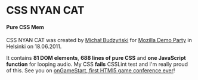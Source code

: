 CSS NYAN CAT
========

#### Pure CSS Mem ####

CSS NYAN CAT was created by [Michał Budzyński](https://profiles.google.com/michal.budzynski.js/about) for [Mozilla Demo Party](http://mozillalabs.com/demoparty/helsinki) in Helsinki on 18.06.2011.


It contains **81 DOM elements**, **688 lines of pure CSS** and **one JavaScript function** for
looping audio. My CSS **fails** CSSLint test and I'm really proud of this. See you on [onGameStart, first HTMl5 game conference ever](http://ongamestart.com/)!

